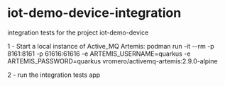 # iot-demo-device-integration
integration tests for the project iot-demo-device

1 - Start a local instance of Active_MQ Artemis:
    podman run -it --rm -p 8161:8161 -p 61616:61616 -e ARTEMIS_USERNAME=quarkus -e ARTEMIS_PASSWORD=quarkus vromero/activemq-artemis:2.9.0-alpine

2 - run the integration tests app
